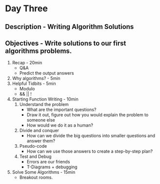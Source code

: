 # Day Three
## Description - Writing Algorithm Solutions
## Objectives - Write solutions to our first algorithms problems.
1. Recap - 20min
    - Q&A
    - Predict the output answers
2. Why algorithms? - 5min
3. Helpful Tidbits - 5min
    - Modulo
    - && || !
4. Starting Function Writing - 10min
    1. Understand the problem
        - What are the important questions?
        - Draw it out, figure out how you would explain the problem to someone else
        - How would we do it as a human?
    2. Divide and conquer
        - How can we divide the big questions into smaller questions and answer them?
    3. Pseudo-code
        - How can we use those answers to create a step-by-step plan?
    4. Test and Debug
        - Errors are our friends
        - T-Diagrams + debugging
5. Solve Some Algorithms - 15min
    - Breakout rooms.